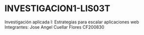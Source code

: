 # INVESTIGACION1-LIS03T
Investigación aplicada I: Estrategias para escalar aplicaciones web
Integrantes:
Jose Angel Cuellar Flores CF200830

